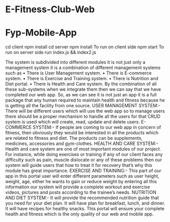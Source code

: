 # E-Fitness-Club-Web
# Fyp-Mobile-App
cd client
npm install
cd server
npm install
To run on client side
npm start
To run on server side
run index.js  && index2.js

The system is subdivided into different modules it is not just only a management system it is a combination of different management systems such as
• There is User Management system.
• There is E-commerce system.
• There is Exercise and Training system.
• There is Nutrition and Diet portal.
• There is Health and Care system.
By the combination of all these sub-systems when we integrate them then we can say that we have completed our web app. So, as we can see it is not just an app it is a full package that any human required to maintain health and fitness because he is getting all the facility from one source.
USER MANAGEMENT SYSTEM:-
There will be different users which will use the web app so to manage users there should be a proper mechanism to handle all the users for that CRUD system is used which will create, read, update and delete users.
E-COMMERCE SYSTEM:-
If people are coming to our web app in concern of fitness, then obviously they would be interested in all the products which are related to fitness and diet. The products can be supplements, medicines, accessories and gym-clothes.
HEALTH AND CARE SYSTEM:-
Health and care system are one of most important modules of our project. For instance, while doing exercises or training if any of our client faces any difficulty such as pain, muscle dislocate or any of these problems then our system will guide users that how to treat it for recovery that’s why this module has great importance.
EXERCISE AND TRAINING:-
This part of our app in this portal user will enter different parameters such as user height, weight, age, either he wants to gain or reduce weight by entering all this information our system will provide a complete workout and exercise videos, pictures and posts according to the trainee’s needs.
NUTRITION AND DIET SYSTEM:-
It will provide the recommended nutrition guide that you need for your diet plan. It will have plan for breakfast, lunch, and dinner. It will have recipes for healthy snacks. This portal will ensure your complete health and fitness which is the only quality of our web and mobile app.

